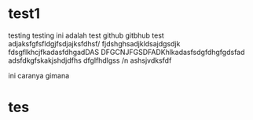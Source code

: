 # test1
testing testing
ini adalah test github
gitbhub test adjaksfgfsfldgjfsdjajksfdhsf/
fjdshghsadjkldsajdgsdjk
fdsgflkhcjfkadasfdhgadDAS
DFGCNJFGSDFADKhlkadasfsdgfdhgfgdsfad
adsfdkgfskakjshdjdfhs
dfglfhdlgss
/n
ashsjvdksfdf
<p> ini caranya gimana </p>
<h1>tes</h1>

